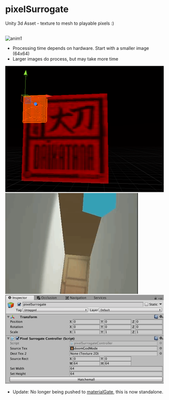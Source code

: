 # pixelSurrogate
Unity 3d Asset - texture to mesh to playable pixels :)
<br><br>

![anim1](https://github.com/eagleEggs/pixelSurrogate/blob/master/screenShots/pixelSurrogate_gif2.gif?raw=true)<br>

 - Processing time depends on hardware. Start with a smaller image (64x64)
 - Larger images do process, but may take more time
 
 ![anim1](https://github.com/eagleEggs/pixelSurrogate/blob/master/screenShots/pixelSurrogate_quads.png?raw=true)<br>
 ![anim1](https://github.com/eagleEggs/pixelSurrogate/blob/master/screenShots/pixelSurrogate_demo9.gif?raw=true)<br>
 ![anim1](https://github.com/eagleEggs/pixelSurrogate/blob/master/screenShots/pixelSurrogate_editor_1.png?raw=true)

- Update: No longer being pushed to [materialGate](https://www.github.com/eagleEggs/materialGate), this is now standalone.
